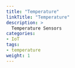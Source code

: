 ```yaml
---
title: "Temperature"
linkTitle: "Temperature"
description: >
  Temperature Sensors
categories:
- IoT
tags:
- temperature
weight: 1
---
```

